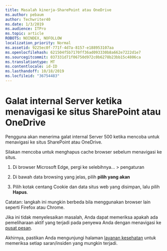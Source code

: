 ```yaml
---
title: Masalah kinerja-SharePoint atau OneDrive
ms.author: pebaum
author: Techwriter40
ms.date: 1/3/2019
ms.audience: ITPro
ms.topic: article
ROBOTS: NOINDEX, NOFOLLOW
localization_priority: Normal
ms.assetid: 9225ec0f-771f-4d7a-8157-e188953107aa
ms.openlocfilehash: 621504f5b7170ff36ad093330b8a662e7222d1e7
ms.sourcegitcommit: 037331d71f06750d972c0b6278b23bb15c4806ca
ms.translationtype: MT
ms.contentlocale: id-ID
ms.lasthandoff: 10/18/2019
ms.locfileid: "36754483"
---
```

# <a name="internal-server-error-when-navigating-to-sharepoint-or-onedrive-sites"></a>Galat internal Server ketika menavigasi ke situs SharePoint atau OneDrive

Pengguna akan menerima galat internal Server 500 ketika mencoba untuk menavigasi ke situs SharePoint atau OneDrive. 

Silakan mencoba untuk menghapus cache browser sebelum menavigasi ke situs.


1. Di browser Microsoft Edge, pergi ke selebihnya... > pengaturan

2. Di bawah data browsing yang jelas, pilih **pilih yang akan**

3. Pilih kotak centang Cookie dan data situs web yang disimpan, lalu pilih **Hapus**.

Catatan: langkah ini mungkin berbeda bila menggunakan browser lain seperti Firefox atau Chrome.

Jika ini tidak menyelesaikan masalah, Anda dapat memeriksa apakah ada pemeliharaan aktif yang terjadi pada penyewa Anda dengan menavigasi ke [pusat pesan](https://portal.office.com/adminportal/home#/MessageCenter).

Akhirnya, pastikan Anda mengunjungi halaman [layanan kesehatan](https://portal.office.com/adminportal/home#/servicehealth) untuk memeriksa setiap saran/insiden yang mungkin terjadi.

